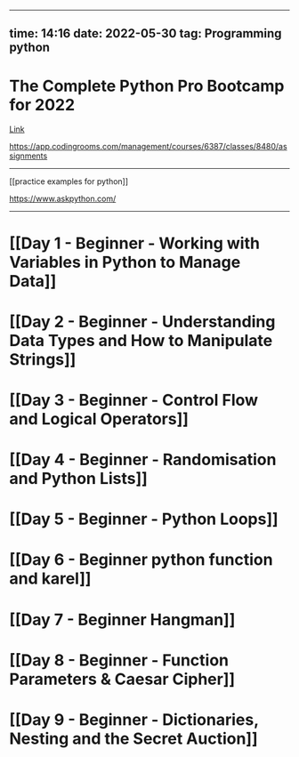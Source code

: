 
---
time: 14:16
date: 2022-05-30 
tag: Programming python             
---


# The Complete Python Pro Bootcamp for 2022


[Link](https://www.udemy.com/course/100-days-of-code/learn/lecture/23154980?start=0#overview)

https://app.codingrooms.com/management/courses/6387/classes/8480/assignments

___
[[practice examples for python]]

https://www.askpython.com/
___



# [[Day 1 - Beginner - Working with Variables in Python to Manage Data]]
# [[Day 2 - Beginner - Understanding Data Types and How to Manipulate Strings]]
# [[Day 3 - Beginner - Control Flow and Logical Operators]]
# [[Day 4 - Beginner - Randomisation and Python Lists]]
# [[Day 5 - Beginner - Python Loops]]
# [[Day 6 - Beginner python function and karel]]
# [[Day 7 - Beginner Hangman]]
# [[Day 8 - Beginner - Function Parameters & Caesar Cipher]]
# [[Day 9 - Beginner - Dictionaries, Nesting and the Secret Auction]]
